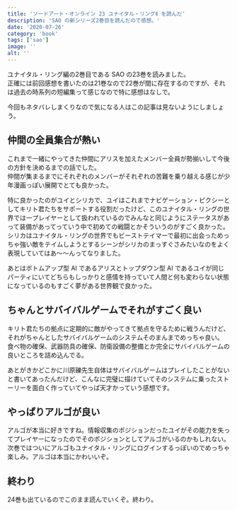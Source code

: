 ```yaml
---
title: 'ソードアート・オンライン 23 ユナイタル・リングⅡ を読んだ'
description: 'SAO の新シリーズ2巻目を読んだので感想。'
date: '2020-07-26'
category: 'book'
tags: ['sao']
image: ''
alt: ''
---
```


ユナイタル・リング編の2巻目である SAO の23巻を読みました。  
正確には前回感想を書いたのは21巻なので22巻が間に存在するのですが、それは過去の時系列の短編集って感じなので特に感想はなしで。

今回もネタバレしまくりなので気になる人はこの記事は見ないようにしましょう。

## 仲間の全員集合が熱い

これまで一緒にやってきた仲間にアリスを加えたメンバー全員が勢揃いして今後の方針を決めるまでの話でした。  
仲間が集まるまでにそれぞれのメンバーがそれぞれの苦難を乗り越える感じが少年漫画っぽい展開でとても良かった。

特に良かったのがユイとシリカで、ユイはこれまでナビゲーション・ピクシーとしてキリト君たちをサポートする役割だったけど、このユナイタル・リングの世界では一プレイヤーとして扱われているのでみんなと同じようにステータスがあって装備があってっていう中で初めての戦闘とかそういうのがすごく良かった。  
シリカはユナイタル・リングの世界でもビーストテイマーで最初に出会っためっちゃ強い敵をテイムしようとするシーンがシリカのまっすぐさみたいなのをよく表現していてはあ〜〜んってなりました。

あとはボトムアップ型 AI であるアリスとトップダウン型 AI であるユイが同じパーティにいてどちらもしっかりと感情を持っていて人間と何も変わらない状態になっているのもすごく夢がある世界観で良かった。

## ちゃんとサバイバルゲームでそれがすごく良い

キリト君たちの拠点に定期的に敵がやってきて拠点を守るために戦うんだけど、それがちゃんとしたサバイバルゲームのシステムそのまんまでめっちゃ良い。  
食べ物の確保、武器防具の確保、防衛設備の整備とか完全にサバイバルゲームの良いところを詰め込んでる。

あとがきかどこかに川原礫先生自体はサバイバルゲームはプレイしたことがないと書いてあったんだけど、こんなに完璧に描けていてそのシステムに乗ったストーリーを面白く作っていてやっぱ天才かっていう感想です。

## やっぱりアルゴが良い

アルゴが本当に好きですね。情報収集のポジションだったユイがその能力を失ってプレイヤーになったのでそのポジションとしてアルゴがいるのかもしれない。  
次巻ではついにアルゴもユナイタル・リングにログインするっぽいのでめっちゃ楽しみ。アルゴは本当にかわいいぞ。

## 終わり

24巻も出ているのでこのまま読んでいくぞ。終わり。
